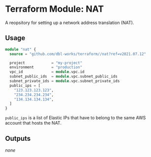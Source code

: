 # Terraform Module: NAT

A reopsitory for setting up a network address translation (NAT).


## Usage

```terraform
module "nat" {
  source = "github.com/dbl-works/terraform//nat?ref=v2021.07.12"

  project            = "my-project"
  environment        = "production"
  vpc_id             = module.vpc.id
  subnet_public_ids  = module.vpc.subnet_public_ids
  subnet_private_ids = module.vpc.subnet_private_ids
  public_ips = [
    "123.123.123.123",
    "234.234.234.234",
    "134.134.134.134",
  ]
}
```

`public_ips` is a list of Elastic IPs that have to belong to the same AWS account that hosts the NAT.

## Outputs
_none_
